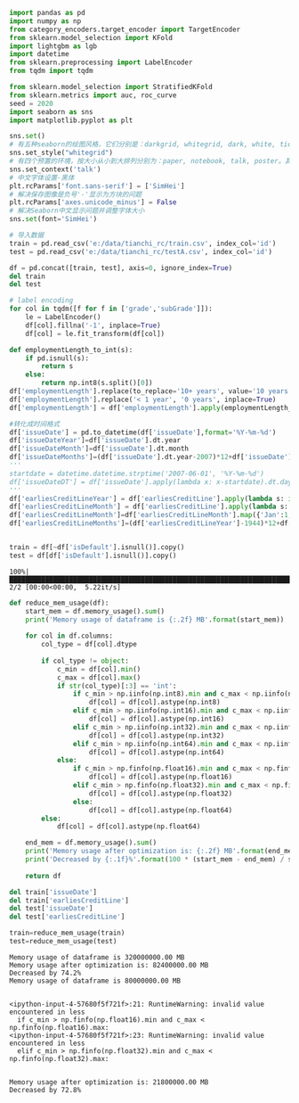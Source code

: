 ```python
import pandas as pd
import numpy as np
from category_encoders.target_encoder import TargetEncoder
from sklearn.model_selection import KFold
import lightgbm as lgb
import datetime
from sklearn.preprocessing import LabelEncoder
from tqdm import tqdm

from sklearn.model_selection import StratifiedKFold
from sklearn.metrics import auc, roc_curve
seed = 2020
import seaborn as sns
import matplotlib.pyplot as plt

sns.set()
# 有五种seaborn的绘图风格，它们分别是：darkgrid, whitegrid, dark, white, ticks。默认的主题是darkgrid。
sns.set_style("whitegrid")
# 有四个预置的环境，按大小从小到大排列分别为：paper, notebook, talk, poster。其中，notebook是默认的。
sns.set_context('talk')
# 中文字体设置-黑体
plt.rcParams['font.sans-serif'] = ['SimHei']
# 解决保存图像是负号'-'显示为方块的问题
plt.rcParams['axes.unicode_minus'] = False
# 解决Seaborn中文显示问题并调整字体大小
sns.set(font='SimHei')

```


```python
# 导入数据
train = pd.read_csv('e:/data/tianchi_rc/train.csv', index_col='id')
test = pd.read_csv('e:/data/tianchi_rc/testA.csv', index_col='id')
```


```python
df = pd.concat([train, test], axis=0, ignore_index=True)
del train
del test

# label encoding
for col in tqdm([f for f in ['grade','subGrade']]):
    le = LabelEncoder()
    df[col].fillna('-1', inplace=True)
    df[col] = le.fit_transform(df[col])

def employmentLength_to_int(s):
    if pd.isnull(s):
        return s
    else:
        return np.int8(s.split()[0])
df['employmentLength'].replace(to_replace='10+ years', value='10 years', inplace=True)
df['employmentLength'].replace('< 1 year', '0 years', inplace=True)
df['employmentLength'] = df['employmentLength'].apply(employmentLength_to_int)

#转化成时间格式
df['issueDate'] = pd.to_datetime(df['issueDate'],format='%Y-%m-%d')
df['issueDateYear']=df['issueDate'].dt.year
df['issueDateMonth']=df['issueDate'].dt.month
df['issueDateMonths']=(df['issueDate'].dt.year-2007)*12+df['issueDate'].dt.month-6
'''
startdate = datetime.datetime.strptime('2007-06-01', '%Y-%m-%d')
df['issueDateDT'] = df['issueDate'].apply(lambda x: x-startdate).dt.days
'''
df['earliesCreditLineYear'] = df['earliesCreditLine'].apply(lambda s: int(s[-4:]))
df['earliesCreditLineMonth'] = df['earliesCreditLine'].apply(lambda s: s[:3])
df['earliesCreditLineMonth']=df['earliesCreditLineMonth'].map({'Jan':1,'Feb':2,'Mar':3,'Apr':4,'May':5,'Jun':6,'Jul':7,'Aug':8,'Sep':9,'Oct':10,'Nov':11,'Dec':12})
df['earliesCreditLineMonths']=(df['earliesCreditLineYear']-1944)*12+df['earliesCreditLineMonth']


train = df[~df['isDefault'].isnull()].copy()
test = df[df['isDefault'].isnull()].copy()
```

    100%|████████████████████████████████████████████████████████████████████████████████████| 2/2 [00:00<00:00,  5.22it/s]
    


```python
def reduce_mem_usage(df):
    start_mem = df.memory_usage().sum() 
    print('Memory usage of dataframe is {:.2f} MB'.format(start_mem))
    
    for col in df.columns:
        col_type = df[col].dtype
        
        if col_type != object:
            c_min = df[col].min()
            c_max = df[col].max()
            if str(col_type)[:3] == 'int':
                if c_min > np.iinfo(np.int8).min and c_max < np.iinfo(np.int8).max:
                    df[col] = df[col].astype(np.int8)
                elif c_min > np.iinfo(np.int16).min and c_max < np.iinfo(np.int16).max:
                    df[col] = df[col].astype(np.int16)
                elif c_min > np.iinfo(np.int32).min and c_max < np.iinfo(np.int32).max:
                    df[col] = df[col].astype(np.int32)
                elif c_min > np.iinfo(np.int64).min and c_max < np.iinfo(np.int64).max:
                    df[col] = df[col].astype(np.int64)  
            else:
                if c_min > np.finfo(np.float16).min and c_max < np.finfo(np.float16).max:
                    df[col] = df[col].astype(np.float16)
                elif c_min > np.finfo(np.float32).min and c_max < np.finfo(np.float32).max:
                    df[col] = df[col].astype(np.float32)
                else:
                    df[col] = df[col].astype(np.float64)
        else:
            df[col] = df[col].astype(np.float64)

    end_mem = df.memory_usage().sum() 
    print('Memory usage after optimization is: {:.2f} MB'.format(end_mem))
    print('Decreased by {:.1f}%'.format(100 * (start_mem - end_mem) / start_mem))
    
    return df
```


```python
del train['issueDate']
del train['earliesCreditLine']
del test['issueDate']
del test['earliesCreditLine']
```


```python
train=reduce_mem_usage(train)
test=reduce_mem_usage(test)
```

    Memory usage of dataframe is 320000000.00 MB
    Memory usage after optimization is: 82400000.00 MB
    Decreased by 74.2%
    Memory usage of dataframe is 80000000.00 MB
    

    <ipython-input-4-57680f5f721f>:21: RuntimeWarning: invalid value encountered in less
      if c_min > np.finfo(np.float16).min and c_max < np.finfo(np.float16).max:
    <ipython-input-4-57680f5f721f>:23: RuntimeWarning: invalid value encountered in less
      elif c_min > np.finfo(np.float32).min and c_max < np.finfo(np.float32).max:
    

    Memory usage after optimization is: 21800000.00 MB
    Decreased by 72.8%
    


```python

```
